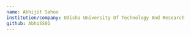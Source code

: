 ```yaml
---
name: Abhijit Sahoo
institution/company: Odisha University Of Technology And Research
github: AbhiSS01
---
```

